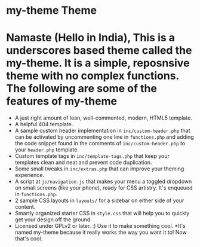 my-theme Theme
===

Namaste (Hello in India), This is a underscores based theme called the my-theme. It is a simple, reposnsive theme with no complex functions.
The following are some of the features of my-theme
=================================================
* A just right amount of lean, well-commented, modern, HTML5 template.
* A helpful 404 template.
* A sample custom header implementation in `inc/custom-header.php` that can be activated by uncommenting one line in `functions.php` and adding the code snippet found in the comments of `inc/custom-header.php` to your `header.php` template.
* Custom template tags in `inc/template-tags.php` that keep your templates clean and neat and prevent code duplication.
* Some small tweaks in `inc/extras.php` that can improve your theming experience.
* A script at `js/navigation.js` that makes your menu a toggled dropdown on small screens (like your phone), ready for CSS artistry. It's enqueued in `functions.php`.
* 2 sample CSS layouts in `layouts/` for a sidebar on either side of your content.
* Smartly organized starter CSS in `style.css` that will help you to quickly get your design off the ground.
* Licensed under GPLv2 or later. :) Use it to make something cool.
*It's named my-theme because it really works the way you want it to! Now that's cool.

